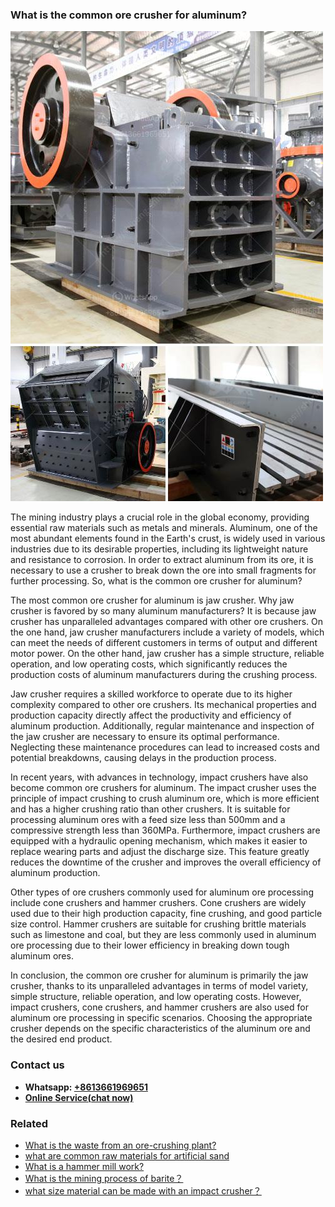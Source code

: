<h3>What is the common ore crusher for aluminum?</h3><img src='1701743422.jpg' alt=''><p>The mining industry plays a crucial role in the global economy, providing essential raw materials such as metals and minerals. Aluminum, one of the most abundant elements found in the Earth's crust, is widely used in various industries due to its desirable properties, including its lightweight nature and resistance to corrosion. In order to extract aluminum from its ore, it is necessary to use a crusher to break down the ore into small fragments for further processing. So, what is the common ore crusher for aluminum?</p><p>The most common ore crusher for aluminum is jaw crusher. Why jaw crusher is favored by so many aluminum manufacturers? It is because jaw crusher has unparalleled advantages compared with other ore crushers. On the one hand, jaw crusher manufacturers include a variety of models, which can meet the needs of different customers in terms of output and different motor power. On the other hand, jaw crusher has a simple structure, reliable operation, and low operating costs, which significantly reduces the production costs of aluminum manufacturers during the crushing process.</p><p>Jaw crusher requires a skilled workforce to operate due to its higher complexity compared to other ore crushers. Its mechanical properties and production capacity directly affect the productivity and efficiency of aluminum production. Additionally, regular maintenance and inspection of the jaw crusher are necessary to ensure its optimal performance. Neglecting these maintenance procedures can lead to increased costs and potential breakdowns, causing delays in the production process.</p><p>In recent years, with advances in technology, impact crushers have also become common ore crushers for aluminum. The impact crusher uses the principle of impact crushing to crush aluminum ore, which is more efficient and has a higher crushing ratio than other crushers. It is suitable for processing aluminum ores with a feed size less than 500mm and a compressive strength less than 360MPa. Furthermore, impact crushers are equipped with a hydraulic opening mechanism, which makes it easier to replace wearing parts and adjust the discharge size. This feature greatly reduces the downtime of the crusher and improves the overall efficiency of aluminum production.</p><p>Other types of ore crushers commonly used for aluminum ore processing include cone crushers and hammer crushers. Cone crushers are widely used due to their high production capacity, fine crushing, and good particle size control. Hammer crushers are suitable for crushing brittle materials such as limestone and coal, but they are less commonly used in aluminum ore processing due to their lower efficiency in breaking down tough aluminum ores.</p><p>In conclusion, the common ore crusher for aluminum is primarily the jaw crusher, thanks to its unparalleled advantages in terms of model variety, simple structure, reliable operation, and low operating costs. However, impact crushers, cone crushers, and hammer crushers are also used for aluminum ore processing in specific scenarios. Choosing the appropriate crusher depends on the specific characteristics of the aluminum ore and the desired end product.</p><h3>Contact us</h3><ul><li><strong>Whatsapp:&nbsp;<a href="https://wa.me/8613661969651">+8613661969651</a></strong></li><li><a href="https://swt.shibang-china.com/?git&amp;zhl&amp;What is the common ore crusher for aluminum"><strong>Online Service(chat now)</strong></a></li></ul><h3>Related</h3><ul><li><a href='What is the waste from an orecrushing plant.md'>What is the waste from an ore-crushing plant?</a></li><li><a href='what are common raw materials for artificial sand.md'>what are common raw materials for artificial sand</a></li><li><a href='What is a hammer mill work.md'>What is a hammer mill work?</a></li><li><a href='What is the mining process of barite？.md'>What is the mining process of barite？</a></li><li><a href='what size material can be made with an impact crusher？.md'>what size material can be made with an impact crusher？</a></li></ul>